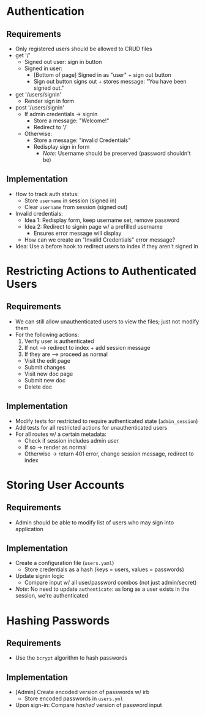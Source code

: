 # Authentication

## Requirements

- Only registered users should be allowed to CRUD files
- get '/'
  - Signed out user: sign in button
  - Signed in user:
    - [Bottom of page] Signed in as "user" + sign out button
    - Sign out button signs out + stores message: "You have been signed out."
- get '/users/signin'
  - Render sign in form
- post '/users/signin'
  - If admin credentials -> signin
    - Store a message: "Welcome!"
    - Redirect to '/'
  - Otherwise:
    - Store a message: "invalid Credentials"
    - Redisplay sign in form
      - _Note_: Username should be preserved (password shouldn't be)

## Implementation

- How to track auth status:
  - Store `username` in session (signed in)
  - Clear `username` from session (signed out)
- Invalid credentials:
  - Idea 1: Redisplay form, keep username set, remove password
  - Idea 2: Redirect to signin page w/ a prefilled username
    - Ensures error message will display
  - How can we create an "Invalid Credentials" error message?
- Idea: Use a before hook to redirect users to index if they aren't signed in

# Restricting Actions to Authenticated Users

## Requirements

- We can still allow unauthenticated users to view the files; just not modify them
- For the following actions:
  1. Verify user is authenticated
  2. If not --> redirect to index + add session message
  3. If they are --> proceed as normal
  - Visit the edit page
  - Submit changes
  - Visit new doc page
  - Submit new doc
  - Delete doc

## Implementation

- Modify tests for restricted to require authenticated state (`admin_session`)
- Add tests for all restricted actions for unauthenticated users
- For all routes w/ a certain metadata:
  - Check if session includes admin user
  - If so -> render as normal
  - Otherwise -> return 401 error, change session message, redirect to index

# Storing User Accounts

## Requirements

- Admin should be able to modify list of users who may sign into application

## Implementation

- Create a configuration file (`users.yaml`)
  - Store credentials as a hash (keys = users, values = passwords)
- Update signin logic
  - Compare input w/ all user/password combos (not just admin/secret)
- _Note_: No need to update `authenticate`: as long as a user exists in the session, we're authenticated

# Hashing Passwords

## Requirements

- Use the `bcrypt` algorithm to hash passwords

## Implementation

- [Admin] Create encoded version of passwords w/ irb
  - Store encoded passwords in `users.yml`
- Upon sign-in: Compare _hashed_ version of password input
